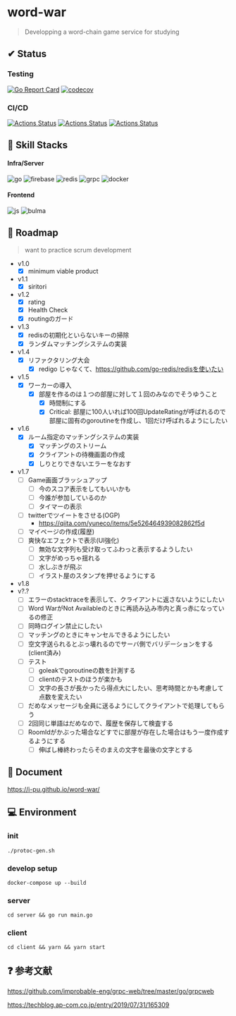 # word-war
> Developping a word-chain game service for studying

## ✔ Status
### Testing
[![Go Report Card](https://goreportcard.com/badge/github.com/i-pu/word-war)](https://goreportcard.com/report/github.com/i-pu/word-war)
[![codecov](https://codecov.io/gh/i-pu/word-war/branch/develop%2F1.0/graph/badge.svg)](https://codecov.io/gh/i-pu/word-war)
### CI/CD
[![Actions Status](https://github.com/i-pu/word-war/workflows/Client%20Firebase%20Hosting/badge.svg)](https://github.com/i-pu/word-war/actions)
[![Actions Status](https://github.com/i-pu/word-war/workflows/Server%20Docker%20Build/badge.svg)](https://github.com/i-pu/word-war/actions)
[![Actions Status](https://github.com/i-pu/word-war/workflows/Server%20Test/badge.svg)](https://github.com/i-pu/word-war/actions)

## 💪 Skill Stacks
#### Infra/Server
![go](https://img.shields.io/badge/-Go-76E1FE.svg?logo=go&style=flat-square)
![firebase](https://img.shields.io/badge/-Firebase-000000.svg?logo=firebase&style=flat-square)
![redis](https://img.shields.io/badge/-Redis-D82C20.svg?logo=redis&style=flat-square)
![grpc](https://img.shields.io/badge/-gRPC-47848F.svg?logo=&style=flat-square)
![docker](https://img.shields.io/badge/-Docker-48bcfa.svg?logo=docker&style=flat-square)
#### Frontend
![js](https://img.shields.io/badge/-Javascript-FAEB7F.svg?logo=javascript&style=flat-square)
![bulma](https://img.shields.io/badge/-Bulma-FCEA0.svg?logo=&style=flat-square)

## 🚧 Roadmap
> want to practice scrum development

- v1.0
  - [x] minimum viable product
- v1.1
  - [x] siritori
- v1.2
  - [x] rating
  - [x] Health Check
  - [x] routingのガード
- v1.3
  - [x] redisの初期化といらないキーの掃除
  - [x] ランダムマッチングシステムの実装
- v1.4
  - [x] リファクタリング大会
    - [x] redigo じゃなくて、https://github.com/go-redis/redisを使いたい
- v1.5
  - [x] ワーカーの導入
    - [x] 部屋を作るのは１つの部屋に対して１回のみなのでそうゆうこと
	  - [x] 時間制にする
	  - [x] Critical: 部屋に100人いれば100回UpdateRatingが呼ばれるので部屋に固有のgoroutineを作成し、1回だけ呼ばれるようにしたい
- v1.6
  - [x] ルーム指定のマッチングシステムの実装
    - [x] マッチングのストリーム
    - [x] クライアントの待機画面の作成
    - [x] しりとりできないエラーをなおす
- v1.7
  - [ ] Game画面ブラッシュアップ
    - [ ] 今のスコア表示をしてもいいかも
    - [ ] 今誰が参加しているのか
    - [ ] タイマーの表示
  - [ ] twitterでツイートをさせる(OGP)
    - <https://qiita.com/yuneco/items/5e526464939082862f5d>
  - [ ] マイページの作成(履歴)
  - [ ] 爽快なエフェクトで表示(UI強化)
    - [ ] 無効な文字列も受け取ってふわっと表示するようしたい
    - [ ] 文字がめっちゃ揺れる
    - [ ] 水しぶきが飛ぶ
    - [ ] イラスト屋のスタンプを押せるようにする
- v1.8
- v?.?
  - [ ] エラーのstacktraceを表示して、クライアントに返さないようにしたい
  - [ ] Word WarがNot Availableのときに再読み込み市内と真っ赤になっているの修正
  - [ ] 同時ログイン禁止にしたい
  - [ ] マッチングのときにキャンセルできるようにしたい
  - [ ] 空文字送られるとぶっ壊れるのでサーバ側でバリデーションをする(client済み)
  - [ ] テスト
    - [ ] goleakでgoroutineの数を計測する
    - [ ] clientのテストのほうが楽かも
	- [ ] 文字の長さが長かったら得点大にしたい、思考時間とかも考慮して点数を変えたい
  - [ ] だめなメッセージも全員に送るようにしてクライアントで処理してもらう
  - [ ] 2回同じ単語はだめなので、履歴を保存して検査する
  - [ ] RoomIdがかぶった場合などすでに部屋が存在した場合はもう一度作成するようにする
	- [ ] 伸ばし棒終わったらそのまえの文字を最後の文字とする
## 📖 Document
<https://i-pu.github.io/word-war/>

## 💻 Environment
### init
```
./protoc-gen.sh
```

### develop setup
```
docker-compose up --build
```


### server
```
cd server && go run main.go
```

### client
```
cd client && yarn && yarn start
```

## ❓ 参考文献
<https://github.com/improbable-eng/grpc-web/tree/master/go/grpcweb>

<https://techblog.ap-com.co.jp/entry/2019/07/31/165309>
